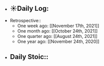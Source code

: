 - ☀️Daily Log:
    -
- Retrospective::
    - One week ago: [[November 17th, 2021]]
    - One month ago: [[October 24th, 2021]]
    - One quarter ago: [[August 24th, 2021]]
    - One year ago: [[November 24th, 2020]]
- Daily Stoic::
    -
